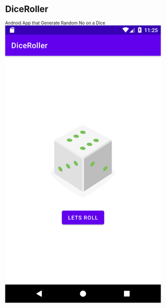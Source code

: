 # DiceRoller
Android App that Generate Random No on a Dice
![](app/src/main/res/drawable/screenshot1.png)

